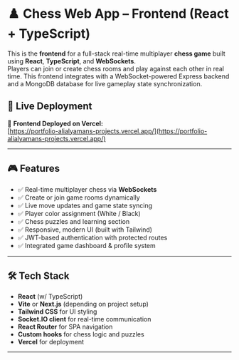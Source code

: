 # ♟️ Chess Web App – Frontend (React + TypeScript)

This is the **frontend** for a full-stack real-time multiplayer **chess game** built using **React**, **TypeScript**, and **WebSockets**.  
Players can join or create chess rooms and play against each other in real time. This frontend integrates with a WebSocket-powered Express backend and a MongoDB database for live gameplay state synchronization.

## 🔗 Live Deployment

🚀 **Frontend Deployed on Vercel:**  
[https://portfolio-alialyamans-projects.vercel.app/](https://portfolio-alialyamans-projects.vercel.app/)

---

## 🎮 Features

- ✅ Real-time multiplayer chess via **WebSockets**
- ✅ Create or join game rooms dynamically
- ✅ Live move updates and game state syncing
- ✅ Player color assignment (White / Black)
- ✅ Chess puzzles and learning section
- ✅ Responsive, modern UI (built with Tailwind)
- ✅ JWT-based authentication with protected routes
- ✅ Integrated game dashboard & profile system

---

## 🛠️ Tech Stack

- **React** (w/ TypeScript)
- **Vite** or **Next.js** (depending on project setup)
- **Tailwind CSS** for UI styling
- **Socket.IO client** for real-time communication
- **React Router** for SPA navigation
- **Custom hooks** for chess logic and puzzles
- **Vercel** for deployment

---
